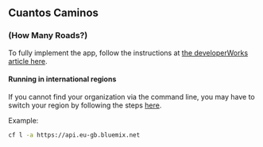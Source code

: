 ## Cuantos Caminos
### (How Many Roads?)

To fully implement the app, follow the instructions at [the developerWorks article here](https://www.ibm.com/developerworks/library/cc-watson-rockstar-language-translation-lyrics-bluemix-trs/).


#### Running in international regions

If you cannot find your organization via the command line, you may have to switch your region by following the steps [here](https://www.ibm.com/developerworks/community/blogs/enablingwithbluemix/entry/regions_in_bluemix?lang=en).

Example:
```bash
cf l -a https://api.eu-gb.bluemix.net
```
